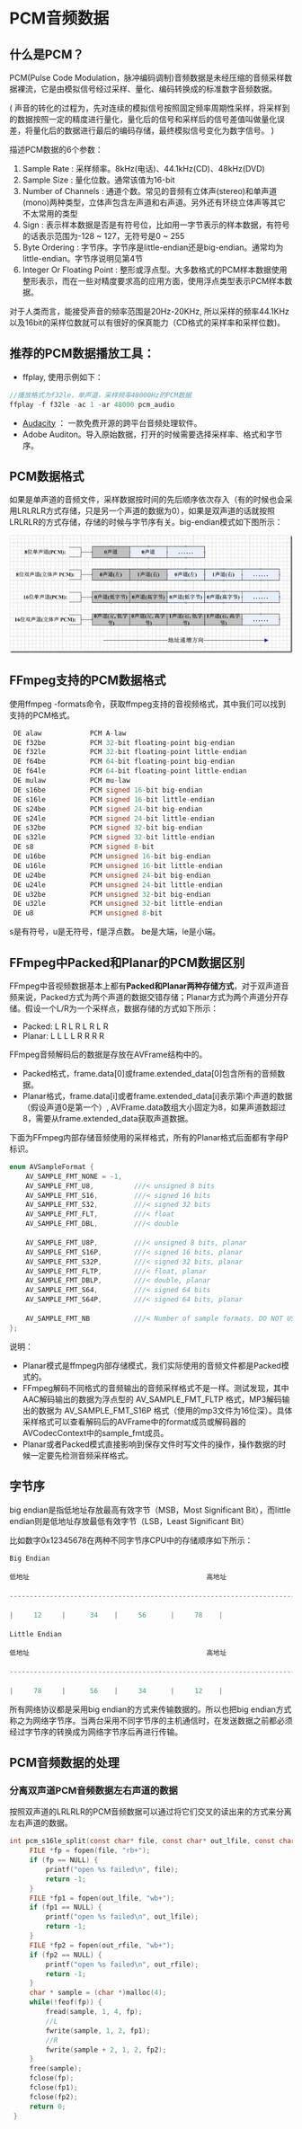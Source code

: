 #  PCM音频数据

## 什么是PCM？

PCM(Pulse Code Modulation，脉冲编码调制)音频数据是未经压缩的音频采样数据裸流，它是由模拟信号经过采样、量化、编码转换成的标准数字音频数据。

 ( 声音的转化的过程为，先对连续的模拟信号按照固定频率周期性采样，将采样到的数据按照一定的精度进行量化，量化后的信号和采样后的信号差值叫做量化误差，将量化后的数据进行最后的编码存储，最终模拟信号变化为数字信号。 )

 描述PCM数据的6个参数： 

1. Sample Rate : 采样频率。8kHz(电话)、44.1kHz(CD)、48kHz(DVD)
2. Sample Size : 量化位数。通常该值为16-bit
3. Number of Channels : 通道个数。常见的音频有立体声(stereo)和单声道(mono)两种类型，立体声包含左声道和右声道。另外还有环绕立体声等其它不太常用的类型
4. Sign : 表示样本数据是否是有符号位，比如用一字节表示的样本数据，有符号的话表示范围为-128 ~ 127，无符号是0 ~ 255
5.  Byte Ordering : 字节序。字节序是little-endian还是big-endian。通常均为little-endian。字节序说明见第4节 
6. Integer Or Floating Point : 整形或浮点型。大多数格式的PCM样本数据使用整形表示，而在一些对精度要求高的应用方面，使用浮点类型表示PCM样本数据。

对于人类而言，能接受声音的频率范围是20Hz-20KHz, 所以采样的频率44.1KHz 以及16bit的采样位数就可以有很好的保真能力（CD格式的采样率和采样位数)。

## 推荐的PCM数据播放工具：

- ffplay, 使用示例如下：

```cpp
//播放格式为f32le，单声道，采样频率48000Hz的PCM数据
ffplay -f f32le -ac 1 -ar 48000 pcm_audio
```

-  [Audacity](https://links.jianshu.com/go?to=https%3A%2F%2Fwww.audacityteam.org%2F) ： 一款免费开源的跨平台音频处理软件。 
- Adobe Auditon。导入原始数据，打开的时候需要选择采样率、格式和字节序。

## PCM数据格式

如果是单声道的音频文件，采样数据按时间的先后顺序依次存入（有的时候也会采用LRLRLR方式存储，只是另一个声道的数据为0），如果是双声道的话就按照LRLRLR的方式存储，存储的时候与字节序有关。big-endian模式如下图所示：

![8744338-153ea2d12c5b58c8](photo/8744338-153ea2d12c5b58c8.webp)

## FFmpeg支持的PCM数据格式

 使用ffmpeg -formats命令，获取ffmpeg支持的音视频格式，其中我们可以找到支持的PCM格式。 

```cpp
 DE alaw            PCM A-law
 DE f32be           PCM 32-bit floating-point big-endian
 DE f32le           PCM 32-bit floating-point little-endian
 DE f64be           PCM 64-bit floating-point big-endian
 DE f64le           PCM 64-bit floating-point little-endian
 DE mulaw           PCM mu-law
 DE s16be           PCM signed 16-bit big-endian
 DE s16le           PCM signed 16-bit little-endian
 DE s24be           PCM signed 24-bit big-endian
 DE s24le           PCM signed 24-bit little-endian
 DE s32be           PCM signed 32-bit big-endian
 DE s32le           PCM signed 32-bit little-endian
 DE s8              PCM signed 8-bit
 DE u16be           PCM unsigned 16-bit big-endian
 DE u16le           PCM unsigned 16-bit little-endian
 DE u24be           PCM unsigned 24-bit big-endian
 DE u24le           PCM unsigned 24-bit little-endian
 DE u32be           PCM unsigned 32-bit big-endian
 DE u32le           PCM unsigned 32-bit little-endian
 DE u8              PCM unsigned 8-bit
```

 s是有符号，u是无符号，f是浮点数。
be是大端，le是小端。 

## FFmpeg中Packed和Planar的PCM数据区别

FFmpeg中音视频数据基本上都有**Packed和Planar两种存储方式**，对于双声道音频来说，Packed方式为两个声道的数据交错存储；Planar方式为两个声道分开存储。假设一个L/R为一个采样点，数据存储的方式如下所示：

- Packed: L R L R L R L R
- Planar: L L L L R R R R

 FFmpeg音频解码后的数据是存放在AVFrame结构中的。 

- Packed格式，frame.data[0]或frame.extended_data[0]包含所有的音频数据。
- Planar格式，frame.data[i]或者frame.extended_data[i]表示第i个声道的数据（假设声道0是第一个）, AVFrame.data数组大小固定为8，如果声道数超过8，需要从frame.extended_data获取声道数据。

 下面为FFmpeg内部存储音频使用的采样格式，所有的Planar格式后面都有字母P标识。 

```objectivec
enum AVSampleFormat {
    AV_SAMPLE_FMT_NONE = -1,
    AV_SAMPLE_FMT_U8,          ///< unsigned 8 bits
    AV_SAMPLE_FMT_S16,         ///< signed 16 bits
    AV_SAMPLE_FMT_S32,         ///< signed 32 bits
    AV_SAMPLE_FMT_FLT,         ///< float
    AV_SAMPLE_FMT_DBL,         ///< double

    AV_SAMPLE_FMT_U8P,         ///< unsigned 8 bits, planar
    AV_SAMPLE_FMT_S16P,        ///< signed 16 bits, planar
    AV_SAMPLE_FMT_S32P,        ///< signed 32 bits, planar
    AV_SAMPLE_FMT_FLTP,        ///< float, planar
    AV_SAMPLE_FMT_DBLP,        ///< double, planar
    AV_SAMPLE_FMT_S64,         ///< signed 64 bits
    AV_SAMPLE_FMT_S64P,        ///< signed 64 bits, planar

    AV_SAMPLE_FMT_NB           ///< Number of sample formats. DO NOT USE if linking dynamically
};
```

说明：

- Planar模式是ffmpeg内部存储模式，我们实际使用的音频文件都是Packed模式的。
- FFmpeg解码不同格式的音频输出的音频采样格式不是一样。测试发现，其中AAC解码输出的数据为浮点型的 AV_SAMPLE_FMT_FLTP 格式，MP3解码输出的数据为 AV_SAMPLE_FMT_S16P 格式（使用的mp3文件为16位深）。具体采样格式可以查看解码后的AVFrame中的format成员或解码器的AVCodecContext中的sample_fmt成员。
- Planar或者Packed模式直接影响到保存文件时写文件的操作，操作数据的时候一定要先检测音频采样格式。

## 字节序

big endian是指低地址存放最高有效字节（MSB，Most Significant Bit），而little endian则是低地址存放最低有效字节（LSB，Least Significant Bit）

 比如数字0x12345678在两种不同字节序CPU中的存储顺序如下所示： 

```c
Big Endian

低地址                                            高地址

----------------------------------------------------------------------------->

|     12     |      34    |     56      |     78    |

Little Endian

低地址                                            高地址

----------------------------------------------------------------------------->

|     78     |      56    |     34      |     12    |
```

所有网络协议都是采用big endian的方式来传输数据的。所以也把big endian方式称之为网络字节序。当两台采用不同字节序的主机通信时，在发送数据之前都必须经过字节序的转换成为网络字节序后再进行传输。

## PCM音频数据的处理

### 分离双声道PCM音频数据左右声道的数据

 按照双声道的LRLRLR的PCM音频数据可以通过将它们交叉的读出来的方式来分离左右声道的数据。 

```c
int pcm_s16le_split(const char* file, const char* out_lfile, const char* out_rfile) {
     FILE *fp = fopen(file, "rb+");
     if (fp == NULL) {
         printf("open %s failed\n", file);
         return -1;
     }
     FILE *fp1 = fopen(out_lfile, "wb+");
     if (fp1 == NULL) {
         printf("open %s failed\n", out_lfile);
         return -1;
     }
     FILE *fp2 = fopen(out_rfile, "wb+");
     if (fp2 == NULL) {
         printf("open %s failed\n", out_rfile);
         return -1;
     }
     char * sample = (char *)malloc(4);
     while(!feof(fp)) {
         fread(sample, 1, 4, fp);
         //L
         fwrite(sample, 1, 2, fp1);
         //R
         fwrite(sample + 2, 1, 2, fp2);
     }
     free(sample);
     fclose(fp);
     fclose(fp1);
     fclose(fp2);
     return 0;
 }
```

